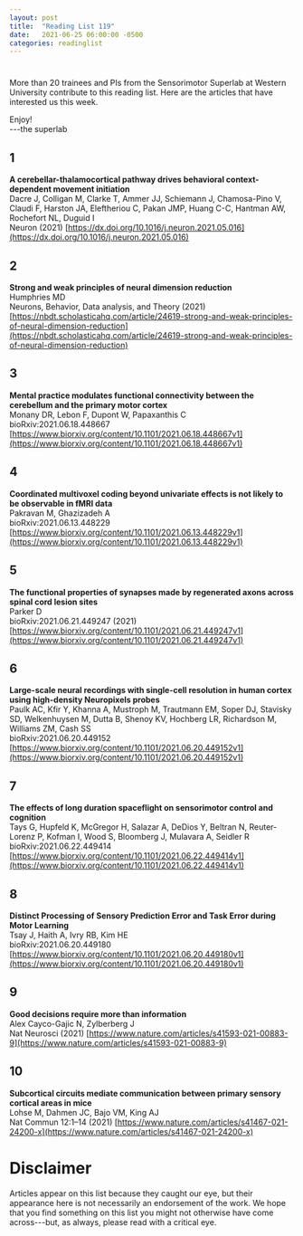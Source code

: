 ```yaml
---
layout: post
title:  "Reading List 119"
date:   2021-06-25 06:00:00 -0500
categories: readinglist
---
```


# 

More than 20 trainees and PIs from the Sensorimotor Superlab at Western University contribute to this reading list. Here are the articles that have interested us this week.

Enjoy!  
---the superlab

## 1
**A cerebellar-thalamocortical pathway drives behavioral context-dependent movement initiation**  
Dacre J, Colligan M, Clarke T, Ammer JJ, Schiemann J, Chamosa-Pino V, Claudi F, Harston JA, Eleftheriou C, Pakan JMP, Huang C-C, Hantman AW, Rochefort NL, Duguid I  
Neuron (2021) [https://dx.doi.org/10.1016/j.neuron.2021.05.016](https://dx.doi.org/10.1016/j.neuron.2021.05.016)

## 2
**Strong and weak principles of neural dimension reduction**  
Humphries MD  
Neurons, Behavior, Data analysis, and Theory (2021) [https://nbdt.scholasticahq.com/article/24619-strong-and-weak-principles-of-neural-dimension-reduction](https://nbdt.scholasticahq.com/article/24619-strong-and-weak-principles-of-neural-dimension-reduction)

## 3
**Mental practice modulates functional connectivity between the cerebellum and the primary motor cortex**  
Monany DR, Lebon F, Dupont W, Papaxanthis C  
bioRxiv:2021.06.18.448667 [https://www.biorxiv.org/content/10.1101/2021.06.18.448667v1](https://www.biorxiv.org/content/10.1101/2021.06.18.448667v1)

## 4
**Coordinated multivoxel coding beyond univariate effects is not likely to be observable in fMRI data**  
Pakravan M, Ghazizadeh A  
bioRxiv:2021.06.13.448229 [https://www.biorxiv.org/content/10.1101/2021.06.13.448229v1](https://www.biorxiv.org/content/10.1101/2021.06.13.448229v1)

## 5
**The functional properties of synapses made by regenerated axons across spinal cord lesion sites**  
Parker D  
bioRxiv:2021.06.21.449247 (2021) [https://www.biorxiv.org/content/10.1101/2021.06.21.449247v1](https://www.biorxiv.org/content/10.1101/2021.06.21.449247v1)

## 6
**Large-scale neural recordings with single-cell resolution in human cortex using high-density Neuropixels probes**  
Paulk AC, Kfir Y, Khanna A, Mustroph M, Trautmann EM, Soper DJ, Stavisky SD, Welkenhuysen M, Dutta B, Shenoy KV, Hochberg LR, Richardson M, Williams ZM, Cash SS  
bioRxiv:2021.06.20.449152 [https://www.biorxiv.org/content/10.1101/2021.06.20.449152v1](https://www.biorxiv.org/content/10.1101/2021.06.20.449152v1)

## 7
**The effects of long duration spaceflight on sensorimotor control and cognition**  
Tays G, Hupfeld K, McGregor H, Salazar A, DeDios Y, Beltran N, Reuter-Lorenz P, Kofman I, Wood S, Bloomberg J, Mulavara A, Seidler R  
bioRxiv:2021.06.22.449414 [https://www.biorxiv.org/content/10.1101/2021.06.22.449414v1](https://www.biorxiv.org/content/10.1101/2021.06.22.449414v1)

## 8
**Distinct Processing of Sensory Prediction Error and Task Error during Motor Learning**  
Tsay J, Haith A, Ivry RB, Kim HE  
bioRxiv:2021.06.20.449180 [https://www.biorxiv.org/content/10.1101/2021.06.20.449180v1](https://www.biorxiv.org/content/10.1101/2021.06.20.449180v1)

## 9
**Good decisions require more than information**  
Alex Cayco-Gajic N, Zylberberg J  
Nat Neurosci (2021) [https://www.nature.com/articles/s41593-021-00883-9](https://www.nature.com/articles/s41593-021-00883-9)

## 10
**Subcortical circuits mediate communication between primary sensory cortical areas in mice**  
Lohse M, Dahmen JC, Bajo VM, King AJ  
Nat Commun 12:1–14 (2021) [https://www.nature.com/articles/s41467-021-24200-x](https://www.nature.com/articles/s41467-021-24200-x)


# Disclaimer
Articles appear on this list because they caught our eye, but their appearance here is not necessarily an endorsement of the work. We hope that you find something on this list you might not otherwise have come across---but, as always, please read with a critical eye.
